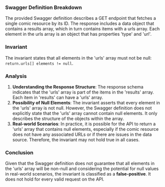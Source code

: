 ### Swagger Definition Breakdown
The provided Swagger definition describes a GET endpoint that fetches a single comic resource by its ID. The response includes a data object that contains a results array, which in turn contains items with a urls array. Each element in the urls array is an object that has properties 'type' and 'url'.

### Invariant
The invariant states that all elements in the 'urls' array must not be null: `return.urls[] elements != null`.

### Analysis
1. **Understanding the Response Structure**: The response schema indicates that the 'urls' array is part of the items in the 'results' array. Each item in 'results' can have a 'urls' array.
2. **Possibility of Null Elements**: The invariant asserts that every element in the 'urls' array is not null. However, the Swagger definition does not explicitly state that the 'urls' array cannot contain null elements. It only describes the structure of the objects within the array.
3. **Real-world Scenarios**: In practice, it is possible for the API to return a 'urls' array that contains null elements, especially if the comic resource does not have any associated URLs or if there are issues in the data source. Therefore, the invariant may not hold true in all cases.

### Conclusion
Given that the Swagger definition does not guarantee that all elements in the 'urls' array will be non-null and considering the potential for null values in real-world scenarios, the invariant is classified as a **false-positive**. It does not hold for every valid request on the API.
